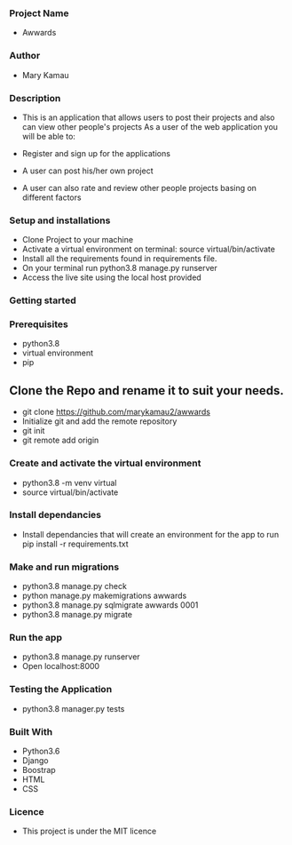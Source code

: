 ### Project Name
 - Awwards

### Author
- Mary Kamau
### Description
- This is an application that allows users to post their projects and also can view other people's projects As a user of the web application you will be able to:

 - Register and sign up for the applications
 - A user can post his/her own project
 - A user can also rate and review other people projects basing on different factors
### Setup and installations
- Clone Project to your machine
- Activate a virtual environment on terminal: source virtual/bin/activate
- Install all the requirements found in requirements file.
- On your terminal run python3.8 manage.py runserver
- Access the live site using the local host provided
### Getting started

### Prerequisites
- python3.8
- virtual environment
- pip
## Clone the Repo and rename it to suit your needs.
- git clone https://github.com/marykamau2/awwards
- Initialize git and add the remote repository
- git init
- git remote add origin <your-repository-url>
### Create and activate the virtual environment
- python3.8 -m venv virtual
- source virtual/bin/activate
### Install dependancies
- Install dependancies that will create an environment for the app to run pip install -r requirements.txt

### Make and run migrations
- python3.8 manage.py check
- python manage.py makemigrations awwards
- python3.8 manage.py sqlmigrate awwards 0001
- python3.8 manage.py migrate
### Run the app
- python3.8 manage.py runserver
- Open localhost:8000

### Testing the Application
- python3.8 manager.py tests

### Built With
- Python3.6
- Django
- Boostrap
- HTML
- CSS
### Licence
- This project is under the MIT licence